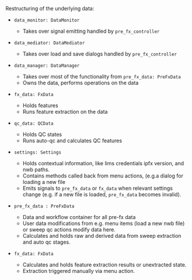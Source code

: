 Restructuring of the underlying data:

- `data_monitor: DataMonitor`
    - Takes over signal emitting handled by  `pre_fx_controller`

- `data_mediator: DataMediator`
    - Takes over load and save dialogs handled by `pre_fx_controller`

- `data_manager: DataManager`
    - Takes over most of the functionality from  `pre_fx_data: PreFxData`
    - Owns the data, performs operations on the data

- `fx_data: FxData`
    - Holds features
    - Runs feature extraction on the data
    
- `qc_data: QCData` 
    - Holds QC states
    - Runs auto-qc and calculates QC features



- `settings: Settings`
    - Holds contextual information, like lims credentials ipfx version, and nwb paths. 
    - Contains methods called back from menu actions, (e.g.a dialog for loading a new file
    - Emits signals to `pre_fx_data` or `fx_data` when relevant settings change (e.g. if a new file is loaded, `pre_fx_data` becomes invalid).
- `pre_fx_data : PreFxData`
    - Data and workflow container for all pre-fx data
    - User data modifications from e.g. menu items (load a new nwb file) or sweep qc actions modify data here. 
    - Calculates and holds raw and derived data from sweep extraction and auto qc stages.
- `fx_data: FxData` 
    - Calculates and holds feature extraction results or unextracted state.
    - Extraction triggered manually via menu action.
